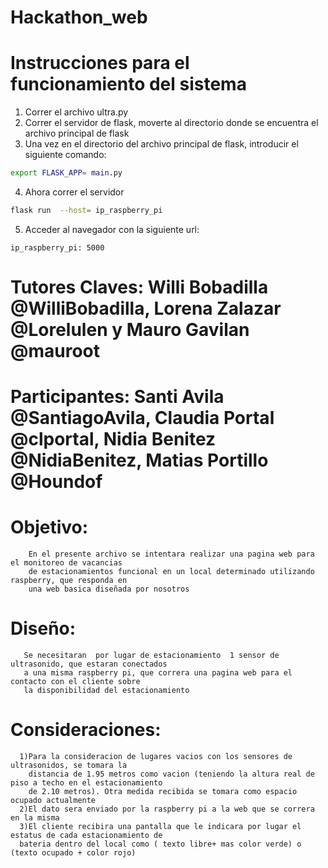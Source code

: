 # Hackathon_web
# Instrucciones para el funcionamiento del sistema
1. Correr el archivo ultra.py
2. Correr el servidor de flask, moverte al directorio donde se encuentra el archivo principal de flask
3. Una vez en el directorio del archivo principal de flask, introducir el siguiente comando:
```bash
export FLASK_APP= main.py

```
4. Ahora correr el servidor 
```bash
flask run  --host= ip_raspberry_pi

```
5. Acceder al navegador con la siguiente url: 

```
ip_raspberry_pi: 5000

```


# Tutores Claves: Willi Bobadilla @WilliBobadilla, Lorena Zalazar @Lorelulen y Mauro Gavilan @mauroot
# Participantes: Santi Avila @SantiagoAvila, Claudia Portal @clportal, Nidia Benitez @NidiaBenitez, Matias Portillo @Houndof
# Objetivo:
        En el presente archivo se intentara realizar una pagina web para el monitoreo de vacancias 
        de estacionamientos funcional en un local determinado utilizando raspberry, que responda en
        una web basica diseñada por nosotros
# Diseño:
       Se necesitaran  por lugar de estacionamiento  1 sensor de ultrasonido, que estaran conectados
       a una misma raspberry pi, que correra una pagina web para el contacto con el cliente sobre
       la disponibilidad del estacionamiento
# Consideraciones:
      1)Para la consideracion de lugares vacios con los sensores de ultrasonidos, se tomara la 
        distancia de 1.95 metros como vacion (teniendo la altura real de piso a techo en el estacionamiento
        de 2.10 metros). Otra medida recibida se tomara como espacio ocupado actualmente
      2)El dato sera enviado por la raspberry pi a la web que se correra en la misma
      3)El cliente recibira una pantalla que le indicara por lugar el estatus de cada estacionamiento de
      bateria dentro del local como ( texto libre+ mas color verde) o (texto ocupado + color rojo)
        
        
